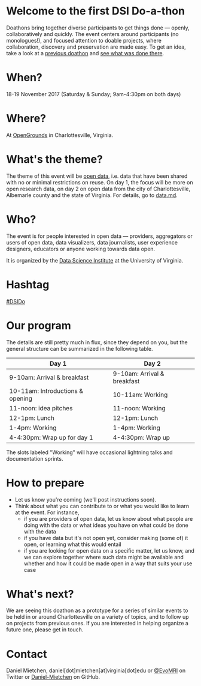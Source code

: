# Welcome to the first DSI Do-a-thon

Doathons bring together diverse participants to get things done &mdash; openly, collaboratively and quickly. The event centers around participants (no monologues!), and focused attention to doable projects, where collaboration, discovery and preservation are made easy. To get an idea, take a look at a [previous doathon](https://github.com/sparcopen/open-research-doathon) and [see what was done there](https://github.com/sparcopen/Open-Research-doathon/issues?utf8=%E2%9C%93&q=is%3Aissue).

# When?

18-19 November 2017 (Saturday & Sunday; 9am-4:30pm on both days)

# Where?

At [OpenGrounds](https://opengrounds.virginia.edu/) in Charlottesville, Virginia. 

# What's the theme?

The theme of this event will be [open data](https://en.wikipedia.org/wiki/Open_data), i.e. data that have been shared with no or minimal restrictions on reuse. On day 1, the focus will be more on open research data, on day 2 on open data from the city of Charlottesville, Albemarle county and the state of Virginia. For details, go to [data.md](data.md).

# Who?

The event is for people interested in open data &mdash; providers, aggregators or users of open data, data visualizers, data journalists, user experience designers, educators or anyone working towards data open.

It is organized by the [Data Science Institute](http://dsi.virginia.edu/) at the University of Virginia.

# Hashtag

[#DSIDo](https://twitter.com/hashtag/DSIDo)

# Our program

The details are still pretty much in flux, since they depend on you, but the general structure can be summarized in the following table.

| Day 1                                          | Day 2                                            |
|------------------------------------------------|--------------------------------------------------|
| 9-10am: Arrival & breakfast                    | 9-10am: Arrival & breakfast                      |
| 10-11am: Introductions & opening               | 10-11am: Working                                 |
| 11-noon: idea pitches                          | 11-noon: Working                                 | 
| 12-1pm: Lunch                                  | 12-1pm: Lunch                                    |
| 1-4pm: Working                                 | 1-4pm: Working                                   |
| 4-4:30pm: Wrap up for day 1                    | 4-4:30pm: Wrap up                                |

The slots labeled "Working" will have occasional lightning talks and documentation sprints.

# How to prepare

* Let us know you're coming (we'll post instructions soon).
* Think about what you can contribute to or what you would like to learn at the event. For instance, 
  - if you are providers of open data, let us know about what people are doing with the data or what ideas you have on what could be done with the data
  - if you have data but it's not open yet, consider making (some of) it open, or learning what this would entail
  - if you are looking for open data on a specific matter, let us know, and we can explore together where such data might be available and whether and how it could be made open in a way that suits your use case

# What's next?

We are seeing this doathon as a prototype for a series of similar events to be held in or around Charlottesville on a variety of topics, and to follow up on projects from previous ones. If you are interested in helping organize a future one, please get in touch.

# Contact

Daniel Mietchen, daniel[dot]mietchen[at]virginia[dot]edu or [@EvoMRI](https://twitter.com/EvoMR) on Twitter or [Daniel-Mietchen](https://github.com/Daniel-Mietchen) on GitHub.
